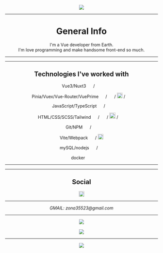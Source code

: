 <p align="center">
  <img src="https://capsule-render.vercel.app/api?text=Hi,%20I'm%20Alice088%20&animation=fadeIn&type=waving&color=gradient&height=200"/>
</p>

***

<h1 align="center"> General Info </h1>
  
<p align="center">
  I'm a Vue developer from Earth. <br>
  I'm love programming and make handsome front-end so much.
</p>

***
***

<h2 align="center"> Technologies I've worked with </h2>

<div align="center">
  <p>
    Vue3/Nuxt3
    <img src="https://upload.wikimedia.org/wikipedia/commons/thumb/9/95/Vue.js_Logo_2.svg/768px-Vue.js_Logo_2.svg.png" height="12" width="16" /> /
    <img src="https://seeklogo.com/images/N/nuxt-logo-1CCC5F38FD-seeklogo.com.png" height="12" width="17" />
  </p>

  <p>
    Pinia/Vuex/Vue-Router/VuePrime
    <img src="https://pinia.vuejs.org/logo.svg" height="14" width="15" /> /
    <img src="https://user-images.githubusercontent.com/7110136/29002857-9e802f08-7ab4-11e7-9c31-604b5d0d0c19.png" height="14" width="16" /> /
    <img src="https://user-images.githubusercontent.com/7110136/29002858-a09570d2-7ab4-11e7-8faa-5dd6d4458b0d.png" height="18 width="16" /> /
    <img src="https://www.primefaces.org/wp-content/uploads/2019/05/primevue-logo-200.png" height="14" width="16" />
  </p>

  <p>
    JavaScript/TypeScript
    <img src="https://cdn4.iconfinder.com/data/icons/logos-and-brands/512/187_Js_logo_logos-512.png" height="14" width="15" /> /
    <img src="https://static-00.iconduck.com/assets.00/typescript-icon-icon-1024x1024-vh3pfez8.png" height="14" width="15" />
  </p>

  <p>
    HTML/CSS/SCSS/Tailwind
    <img src="https://cdn1.iconfinder.com/data/icons/logotypes/32/badge-html-5-128.png" height="14" width="15" /> /
    <img src="https://cdn4.iconfinder.com/data/icons/social-media-logos-6/512/121-css3-512.png" height="14" width="16" /> /
    <img src="https://cdn4.iconfinder.com/data/icons/logos-and-brands/512/288_Sass_logo-512.png" height="20" width="20" /> /
    <img src="https://static-00.iconduck.com/assets.00/file-type-tailwind-icon-512x307-l0anq79h.png" height="12" width="19" />
  </p>

  <p>
    Git/NPM
    <img src="https://cdn3.iconfinder.com/data/icons/social-media-2169/24/social_media_social_media_logo_git-1024.png" height="14" width="16" /> /
    <img src="https://cdn1.iconfinder.com/data/icons/programing-development-8/24/npm_logo-512.png" height="16" width="16" />
  </p>

  <p>
    Vite/Webpack
    <img src="https://www.svgrepo.com/show/354521/vitejs.svg" height="14" width="16" /> /
    <img src="https://icons.veryicon.com/png/o/business/vscode-program-item-icon/webpack-2.png" height="18" width="18" />
  </p>

  <p>
    mySQL/nodejs 
     <img src="https://cdn-icons-png.flaticon.com/512/5968/5968313.png" height="14" width="16" /> /
     <img src="https://static-00.iconduck.com/assets.00/node-js-icon-454x512-nztofx17.png" height="16" width="14" />
  </p>

  <p>
    docker
    <img src="https://blog.skillfactory.ru/wp-content/uploads/2023/02/vertical-logo-monochromatic-2822952.png" height="16" width="19" />
  </p>
</div>

***
***

<h2 align="center"> Social </h3>

<div align="center">
  <a href="https://t.me/Giorgio_Mihawk">
    <img src="https://cdn4.iconfinder.com/data/icons/logos-and-brands/512/335_Telegram_logo-1024.png" height="18" width="18" />
  </a>

***

  <address>
    GMAIL: zona35523@gmail.com
  </p>
</div>

***

<div align="center">
  <img src="https://github-readme-stats.vercel.app/api?username=Alice088&show=reviews&show_icons=true,discussions_started,discussions_answered,prs_merged,prs_merged_percentage&theme=radical" />
  <br> <br>
  <img src="https://github-readme-stats.vercel.app/api/top-langs/?username=Alice088&layout=pie&theme=radical" />
</div>

***

<p align="center">
  <img src="https://capsule-render.vercel.app/api?text=I%20LOVE%20KITTENS%20&animation=fadeIn&type=waving&color=gradient&height=200&section=footer"/>
</p>
